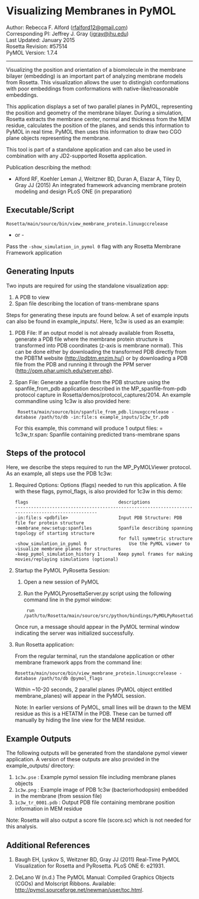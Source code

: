 Visualizing Membranes in PyMOL
==============================

Author: Rebecca F. Alford (rfalford12@gmail.com)  
Corresponding PI: Jeffrey J. Gray (jgray@jhu.edu)  
Last Updated: January 2015  
Rosetta Revision: #57514  
PyMOL Version: 1.7.4  

---

Visualizing the position and orientation of a biomolecule in the membrane bilayer
(embedding) is an important part of analyzing membrane models from Rosetta. This visualization 
allows the user to distingish conformations with poor embeddings from conformations with 
native-like/reasonable embeddings. 

This application displays a set of two parallel planes in PyMOL, representing the position 
and geometry of the membrane bilayer. During a simulation, Rosetta extracts the membrane center, 
normal and thickness from the MEM residue, calculates the position of the planes, and sends
this information to PyMOL in real time. PyMOL then uses this information to draw two CGO plane objects
representing the membrane. 

This tool is part of a standalone application and can also be used in combination with any JD2-supported
Rosetta application. 

Publication describing the method: 

* Alford RF, Koehler Leman J, Weitzner BD, Duran A, Elazar A, Tiley D, Gray JJ 
  (2015) An integrated framework advancing membrane protein modeling and design 
  PLoS ONE (in preparation) 

Executable/Script
-----------------

    Rosetta/main/source/bin/view_membrane_protein.linuxgccrelease

- or -

Pass the `-show_simulation_in_pymol 0` flag with any Rosetta Membrane Framework application

Generating Inputs
-----------------

Two inputs are required for using the standalone visualization app: 

1. A PDB to view 
2. Span file describing the location of trans-membrane spans

Steps for generating these inputs are found below. A set of example inputs can 
also be found in example_inputs/. Here, 1c3w is used as an example: 

1. PDB File: If an output model is not already available from Rosetta, 
   generate a PDB file where the membrane protein structure is transformed 
   into PDB coordinates (z-axis is membrane normal). This can be done 
   either by downloading the transformed PDB directly from the PDBTM website 
   (http://pdbtm.enzim.hu/) or by downloading a PDB file from the PDB and running
   it through the PPM server (http://opm.phar.umich.edu/server.php).

2. Span File: Generate a spanfile from the PDB structure using
   the spanfile_from_pdb application described in the MP_spanfile-from-pdb protocol
   capture in Rosetta/demos/protocol_captures/2014. An example commandline using 
   1c3w is also provided here: 

        Rosetta/main/source/bin/spanfile_from_pdb.linuxgccrelease -database /path/to/db -in:file:s example_inputs/1c3w_tr.pdb

   For this example, this command will produce 1 output files: 
     = 1c3w_tr.span: Spanfile containing predicted trans-membrane spans

Steps of the protocol
---------------------

Here, we describe the steps required to run the MP_PyMOLViewer protocol. As an example, all steps 
use the PDB 1c3w: 

1.  Required Options: Options (flags) needed to run this application. A file with these flags, pymol_flags, 
    is also provided for 1c3w in this demo: 

        flags                                  descriptions
        --------------------------------------------------------------------------------------------------
        -in:file:s <pdbfile>                   Input PDB Structure: PDB file for protein structure
        -membrane_new:setup:spanfiles          Spanfile describing spanning topology of starting structure 
                                               for full symmetric structure
        -show_simulation_in_pymol 0			       Use the PyMOL viewer to visualize membrane planes for structures
        -keep_pymol_simulation_history 1       Keep pymol frames for making movies/replaying simulations (optional)

2.  Startup the PyMOL PyRosetta Session: 

    1. Open a new session of PyMOL
    2. Run the PyMOLPyrosettaServer.py script using the following command line in the pymol window:  

            run /path/to/Rosetta/main/source/src/python/bindings/PyMOLPyRosettaServer.py

    Once run, a message should appear in the PyMOL terminal window indicating the server was 
    initialized successfully. 

3.  Run Rosetta application:  

    From the regular terminal, run the standalone application or other membrane framework apps
    from the command line: 

        Rosetta/main/source/bin/view_membrane_protein.linuxgccrelease -database /path/to/db @pymol_flags

    Within ~10-20 seconds, 2 parallel planes (PyMOL object entitled membrane_planes) will appear 
    in the PyMOL session. 

    Note: In earlier versions of PyMOL, small lines will be drawn to the MEM residue as this is a HETATM
    in the PDB. These can be turned off manually by hiding the line view for the MEM residue. 

Example Outputs
---------------
The following outputs will be generated from the standalone pymol viewer application. A version of these outputs 
are also provided in the example_outputs/ directory: 

1. `1c3w.pse`          : Example pymol session file including membrane planes objects
2. `1c3w.png`          : Example image of PDB 1c3w (bacteriorhodopsin) embedded in the membrane (from session file)
3. `1c3w_tr_0001.pdb`  : Output PDB file containing membrane position information in MEM residue

Note: Rosetta will also output a score file (score.sc) which is not needed for this analysis. 

Additional References
---------------------

1. Baugh EH, Lyskov S, Weitzner BD, Gray JJ (2011) Real-Time PyMOL Visualization for Rosetta and PyRosetta. PLoS ONE 6: e21931.

2. DeLano W (n.d.) The PyMOL Manual: Compiled Graphics Objects (CGOs) and Molscript Ribbons. Available: http://pymol.sourceforge.net/newman/user/toc.html.

